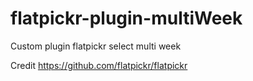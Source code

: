# flatpickr-plugin-multiWeek
 Custom plugin flatpickr select multi week

Credit https://github.com/flatpickr/flatpickr
